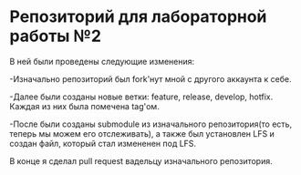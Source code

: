 # Репозиторий для лабораторной работы №2

В ней были проведены следующие изменения:

-Изначально репозиторий был fork'нут мной с другого аккаунта к себе.

-Далее были созданы новые ветки: feature, release, develop, hotfix. Каждая из них была помечена tag'ом.

-После были созданы submodule из изначального репозитория(то есть, теперь мы можем его отслеживать), а также был установлен LFS и создан файл, который стал измененен под LFS.

В конце я сделал pull request вадельцу изначального репозитория. 
